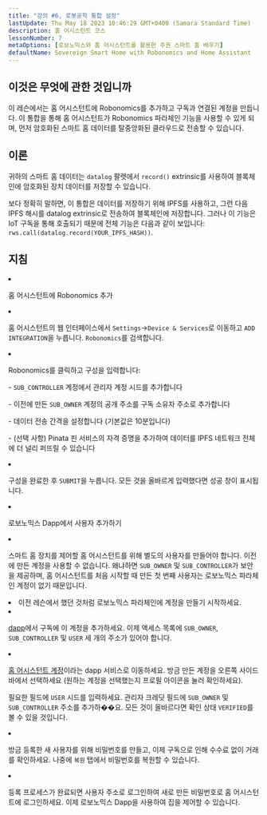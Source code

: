 ```yaml
---
title: "강의 #6, 로봇공학 통합 설정"
lastUpdate: Thu May 18 2023 10:46:29 GMT+0400 (Samara Standard Time)
description: 홈 어시스턴트 코스
lessonNumber: 7
metaOptions: [로보노믹스와 홈 어시스턴트를 활용한 주권 스마트 홈 배우기]
defaultName: Sovereign Smart Home with Robonomics and Home Assistant
---
```



## 이것은 무엇에 관한 것입니까

이 레슨에서는 홈 어시스턴트에 Robonomics를 추가하고 구독과 연결된 계정을 만듭니다. 이 통합을 통해 홈 어시스턴트가 Robonomics 파라체인 기능을 사용할 수 있게 되며, 먼저 암호화된 스마트 홈 데이터를 탈중앙화된 클라우드로 전송할 수 있습니다.


## 이론

귀하의 스마트 홈 데이터는 <code>datalog</code> 팔렛에서 <code>record()</code> extrinsic를 사용하여 블록체인에 암호화된 장치 데이터를 저장할 수 있습니다. 

보다 정확히 말하면, 이 통합은 데이터를 저장하기 위해 IPFS를 사용하고, 그런 다음 IPFS 해시를 datalog extrinsic로 전송하여 블록체인에 저장합니다. 그러나 이 기능은 IoT 구독을 통해 호출되기 때문에 전체 기능은 다음과 같이 보입니다: <code>rws.call(datalog.record(YOUR_IPFS_HASH))</code>.

## 지침

<List type="numbers">

<li>

홈 어시스턴트에 Robonomics 추가

<List>

<li>

홈 어시스턴트의 웹 인터페이스에서 <code>Settings</code>-><code>Device & Services</code>로 이동하고 <code>ADD INTEGRATION</code>을 누릅니다. <code>Robonomics</code>를 검색합니다.

<LessonVideo  :videos="[{src: 'https://crustipfs.info/ipfs/QmQp66J943zbF6iFdkKQpBikSbm9jV9La25bivKd7cz6fD', type:'mp4'}]" />

</li>

<li>

Robonomics를 클릭하고 구성을 입력합니다: 

\- <code>SUB_CONTROLLER</code> 계정에서 관리자 계정 시드를 추가합니다

\- 이전에 만든 <code>SUB_OWNER</code> 계정의 공개 주소를 구독 소유자 주소로 추가합니다

\- 데이터 전송 간격을 설정합니다 (기본값은 10분입니다)

\- (선택 사항) Pinata 핀 서비스의 자격 증명을 추가하여 데이터를 IPFS 네트워크 전체에 더 널리 퍼뜨릴 수 있습니다

</li>

<li>

구성을 완료한 후 <code>SUBMIT</code>을 누릅니다. 모든 것을 올바르게 입력했다면 성공 창이 표시됩니다.

</li>
</List>
</li>

<li>

로보노믹스 Dapp에서 사용자 추가하기 

<List>

<li>

스마트 홈 장치를 제어할 홈 어시스턴트를 위해 별도의 사용자를 만들어야 합니다. 이전에 만든 계정을 사용할 수 없습니다. 왜냐하면 <code>SUB_OWNER</code> 및 <code>SUB_CONTROLLER</code>가 보안을 제공하며, 홈 어시스턴트를 처음 시작할 때 만든 첫 번째 사용자는 로보노믹스 파라체인 계정이 없기 때문입니다.

</li>

<li>
이전 레슨에서 했던 것처럼 로보노믹스 파라체인에 계정을 만들기 시작하세요.
</li>

<li>

[dapp](https://dapp.robonomics.network/#/subscription/devices)에서 구독에 이 계정을 추가하세요. 이제 액세스 목록에 <code>SUB_OWNER</code>, <code>SUB_CONTROLLER</code> 및 <code>USER</code> 세 개의 주소가 있어야 합니다.

<LessonVideo  :videos="[{src: 'https://crustipfs.info/ipfs/QmSxzram7CF4SXpVgEyv98XetjYsxNFQY2GY4PfyhJak7H', type:'mp4'}]" />

</li>

<li>

[홈 어시스턴트 계정](https://dapp.robonomics.network/#/home-assistant)이라는 dapp 서비스로 이동하세요. 방금 만든 계정을 오른쪽 사이드바에서 선택하세요 (원하는 계정을 선택했는지 프로필 아이콘을 눌러 확인하세요).

필요한 필드에 <code>USER</code> 시드를 입력하세요. 관리자 크레딧 필드에 <code>SUB_OWNER</code> 및 <code>SUB_CONTROLLER</code> 주소를 추가하��요. 모든 것이 올바르다면 확인 상태 <code>VERIFIED</code>를 볼 수 있을 것입니다.

</li>

<li>

방금 등록한 새 사용자를 위해 비밀번호를 만들고, 이제 구독으로 인해 수수료 없이 거래를 확인하세요. 나중에 <code>복원</code> 탭에서 비밀번호를 복원할 수 있습니다.

<LessonVideo  :videos="[{src: 'https://crustipfs.info/ipfs/QmW2TXuwCYXzgcRfEUx4imZU5ZerEzkuD5P53u9g2WnxDh', type:'mp4'}]" />

</li>

<li>

등록 프로세스가 완료되면 사용자 주소로 로그인하여 새로 만든 비밀번호로 홈 어시스턴트에 로그인하세요. 이제 로보노믹스 Dapp을 사용하여 집을 제어할 수 있습니다.

</li>
</List>
</li>
</List>
